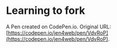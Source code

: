 # Learning to fork

A Pen created on CodePen.io. Original URL: [https://codepen.io/jen4web/pen/VdvRoP](https://codepen.io/jen4web/pen/VdvRoP).

